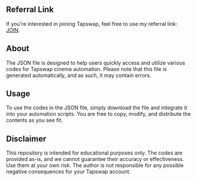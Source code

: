 ## Referral Link

If you're interested in joining Tapswap, feel free to use my referral link: [JOIN](https://t.me/tapswap_mirror_1_bot?start=r_556607014).

## About

The JSON file is designed to help users quickly access and utilize various codes for Tapswap cinema automation. Please note that this file is generated automatically, and as such, it may contain errors.

## Usage

To use the codes in the JSON file, simply download the file and integrate it into your automation scripts. You are free to copy, modify, and distribute the contents as you see fit.

## Disclaimer

This repository is intended for educational purposes only. The codes are provided as-is, and we cannot guarantee their accuracy or effectiveness. Use them at your own risk. The author is not responsible for any possible negative consequences for your Tapswap account.
